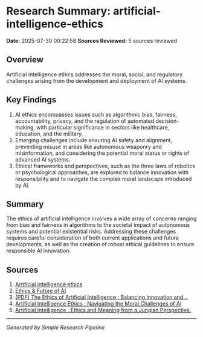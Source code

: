 # Research Summary: artificial-intelligence-ethics
**Date:** 2025-07-30 00:22:58
**Sources Reviewed:** 5 sources reviewed

## Overview
Artificial intelligence ethics addresses the moral, social, and regulatory challenges arising from the development and deployment of AI systems.

## Key Findings
1. AI ethics encompasses issues such as algorithmic bias, fairness, accountability, privacy, and the regulation of automated decision-making, with particular significance in sectors like healthcare, education, and the military.
2. Emerging challenges include ensuring AI safety and alignment, preventing misuse in areas like autonomous weaponry and misinformation, and considering the potential moral status or rights of advanced AI systems.
3. Ethical frameworks and perspectives, such as the three laws of robotics or psychological approaches, are explored to balance innovation with responsibility and to navigate the complex moral landscape introduced by AI.

## Summary
The ethics of artificial intelligence involves a wide array of concerns ranging from bias and fairness in algorithms to the societal impact of autonomous systems and potential existential risks. Addressing these challenges requires careful consideration of both current applications and future developments, as well as the creation of robust ethical guidelines to ensure responsible AI innovation.

## Sources
1. [Artificial intelligence ethics](https://en.wikipedia.org/wiki/Artificial_intelligence_ethics)
2. [Ethics & Future of AI](https://www.scholarhat.com/tutorial/artificialintelligence/ethics-and-future-of-ai)
3. [(PDF) The Ethics of Artificial Intelligence : Balancing Innovation and...](https://www.researchgate.net/publication/386297758_The_Ethics_of_Artificial_Intelligence_Balancing_Innovation_and_Responsibility)
4. [Artificial Intelligence Ethics : Navigating the Moral Challenges of AI](https://propulsiontechjournal.com/index.php/journal/article/view/1221)
5. [Artificial Intelligence . Ethics and Meaning from a Jungian Perspective.](https://www.nicholastoko.com/post/artificial-intelligence-ethics-and-meaning-from-a-jungian-perspective)

---
*Generated by Simple Research Pipeline*